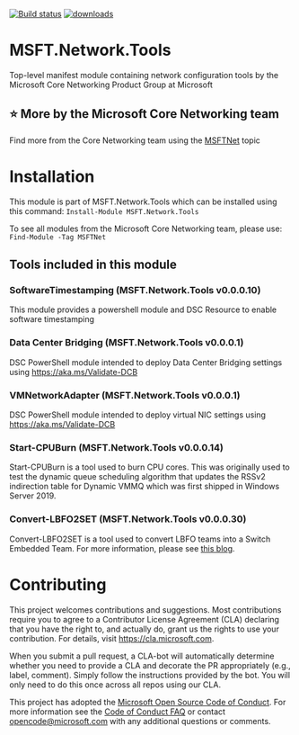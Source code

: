 [![Build status](https://ci.appveyor.com/api/projects/status/1f1iyhlpqph68na2?svg=true)](https://ci.appveyor.com/project/MSFTCoreNet/msftnetworking-tools)
[![downloads](https://img.shields.io/powershellgallery/dt/Convert-LBFO2SET.svg?label=downloads)](https://www.powershellgallery.com/packages/MSFT.Network.Tools)


# MSFT.Network.Tools

Top-level manifest module containing network configuration tools by the Microsoft Core Networking Product Group at Microsoft

## :star: More by the Microsoft Core Networking team

Find more from the Core Networking team using the [MSFTNet](https://github.com/topics/msftnet) topic

# Installation

This module is part of MSFT.Network.Tools which can be installed using this command:
```Install-Module MSFT.Network.Tools```

To see all modules from the Microsoft Core Networking team, please use:
```Find-Module -Tag MSFTNet```

## Tools included in this module

### SoftwareTimestamping (MSFT.Network.Tools v0.0.0.10)

This module provides a powershell module and DSC Resource to enable software timestamping

### Data Center Bridging (MSFT.Network.Tools v0.0.0.1)

DSC PowerShell module intended to deploy Data Center Bridging settings using https://aka.ms/Validate-DCB

### VMNetworkAdapter (MSFT.Network.Tools v0.0.0.1)

DSC PowerShell module intended to deploy virtual NIC settings using https://aka.ms/Validate-DCB

### Start-CPUBurn (MSFT.Network.Tools v0.0.0.14)

Start-CPUBurn is a tool used to burn CPU cores.  This was originally used to test the dynamic queue scheduling algorithm that updates the RSSv2 indirection table for Dynamic VMMQ which was first shipped in Windows Server 2019.

### Convert-LBFO2SET (MSFT.Network.Tools v0.0.0.30)

Convert-LBFO2SET is a tool used to convert LBFO teams into a Switch Embedded Team.  For more information, please see [this blog](https://aka.ms/DownWithLBFO).

# Contributing

This project welcomes contributions and suggestions.  Most contributions require you to agree to a
Contributor License Agreement (CLA) declaring that you have the right to, and actually do, grant us
the rights to use your contribution. For details, visit https://cla.microsoft.com.

When you submit a pull request, a CLA-bot will automatically determine whether you need to provide
a CLA and decorate the PR appropriately (e.g., label, comment). Simply follow the instructions
provided by the bot. You will only need to do this once across all repos using our CLA.

This project has adopted the [Microsoft Open Source Code of Conduct](https://opensource.microsoft.com/codeofconduct/).
For more information see the [Code of Conduct FAQ](https://opensource.microsoft.com/codeofconduct/faq/) or
contact [opencode@microsoft.com](mailto:opencode@microsoft.com) with any additional questions or comments.

